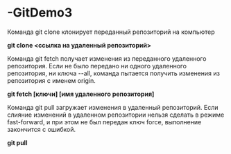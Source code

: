# -GitDemo3
Команда git clone клонирует переданный репозиторий на компьютер

**git clone <ссылка на удаленный репозиторий>**

Команда git fetch получает изменения из переданного удаленного репозитория. Если не было передано ни одного удаленного репозитория, ни ключа --all, команда пытается получить изменения из репозитория с именем origin.

**git fetch [ключи] [имя удаленного репозитория]**

Команда git pull загружает изменения в удаленный репозиторий. Если слияние изменений в удаленном репозитории нельзя сделать в режиме fast-forward, и при этом не был передан ключ force, выполнение закончится с ошибкой.

**git pull**
